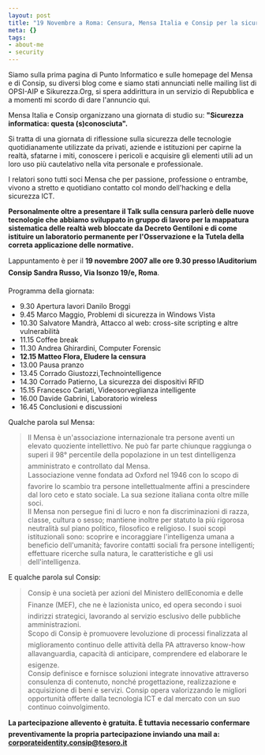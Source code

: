 ```yaml
--- 
layout: post
title: "19 Novembre a Roma: Censura, Mensa Italia e Consip per la sicurezza informatica"
meta: {}
tags: 
- about-me
- security
---
```

Siamo sulla prima pagina di Punto Informatico e sulle homepage del Mensa e di Consip, su diversi blog come e siamo stati annunciati nelle mailing list di OPSI-AIP e Sikurezza.Org, si spera addirittura in un servizio di Repubblica e a momenti mi scordo di dare l'annuncio qui.  
  
Mensa Italia e Consip organizzano una giornata di studio su: **"Sicurezza informatica: questa (s)conosciuta".**    
  
Si tratta di una giornata di riflessione sulla sicurezza delle tecnologie quotidianamente utilizzate da privati, aziende e istituzioni per capirne la realtà, sfatarne i miti, conoscere i pericoli e acquisire gli elementi utili ad un loro uso più cautelativo nella vita personale e professionale.  
  
I relatori sono tutti soci Mensa che per passione, professione o entrambe, vivono a stretto e quotidiano contatto col mondo dell'hacking e della sicurezza ICT.  
  
**Personalmente oltre a presentare il Talk sulla censura parlerò delle nuove tecnologie che abbiamo sviluppato in gruppo di lavoro per la mappatura sistematica delle realtà web bloccate da Decreto Gentiloni e di come istituire un laboratorio permanente per l'Osservazione e la Tutela della correta applicazione delle normative.** 
  


      
Lappuntamento è per il **19 novembre 2007 alle ore 9.30 presso lAuditorium Consip Sandra Russo, Via Isonzo 19/e, Roma**.  
  
Programma della giornata:  

*  9.30 Apertura lavori Danilo Broggi
*  9.45 Marco Maggio, Problemi di sicurezza in Windows Vista
*  10.30 Salvatore Mandrà, Attacco al web: cross-site scripting e altre vulnerabilità
*  11.15 Coffee break
*  11.30 Andrea Ghirardini, Computer Forensic
*  **12.15 Matteo Flora, Eludere la censura**
*  13.00 Pausa pranzo
*  13.45 Corrado Giustozzi,Technointelligence
*  14.30 Corrado Patierno, La sicurezza dei dispositivi RFID
*  15.15 Francesco Cariati, Videosorveglianza intelligente
*  16.00 Davide Gabrini, Laboratorio wireless
*  16.45 Conclusioni e discussioni
  
Qualche parola sul Mensa:  

> Il Mensa è un'associazione internazionale tra persone aventi un elevato quoziente intellettivo. Ne può far parte chiunque raggiunga o superi il 98° percentile della popolazione in un test dintelligenza amministrato e controllato dal Mensa.  
> Lassociazione venne fondata ad Oxford nel 1946 con lo scopo di favorire lo scambio tra persone intellettualmente affini a prescindere dal loro ceto e stato sociale. La sua sezione italiana conta oltre mille soci.  
> Il Mensa non persegue fini di lucro e non fa discriminazioni di razza, classe, cultura o sesso; mantiene inoltre per statuto la più rigorosa neutralità sul piano politico, filosofico e religioso. I suoi scopi istituzionali sono: scoprire e incoraggiare l'intelligenza umana a beneficio dell'umanità; favorire contatti sociali fra persone intelligenti; effettuare ricerche sulla natura, le caratteristiche e gli usi dell'intelligenza.  

E qualche parola sul Consip:  
  
> Consip è una società per azioni del Ministero dellEconomia e delle Finanze (MEF), che ne è lazionista unico, ed opera secondo i suoi indirizzi strategici, lavorando al servizio esclusivo delle pubbliche amministrazioni.  
> Scopo di Consip è promuovere levoluzione di processi finalizzata al miglioramento continuo delle attività della PA attraverso know-how allavanguardia, capacità di anticipare, comprendere ed elaborare le esigenze.  
> Consip definisce e fornisce soluzioni integrate innovative attraverso consulenza di contenuto, nonché progettazione, realizzazione e acquisizione di beni e servizi. Consip opera valorizzando le migliori opportunità offerte dalla tecnologia ICT e dal mercato con un suo continuo coinvolgimento.  
  
**La partecipazione allevento è gratuita. È tuttavia necessario confermare preventivamente la propria partecipazione inviando una mail a: <corporateidentity.consip@tesoro.it>** 
